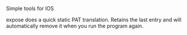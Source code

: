 Simple tools for IOS

expose does a quick static PAT translation.  Retains the last entry and will automatically remove it when you run the program again.

